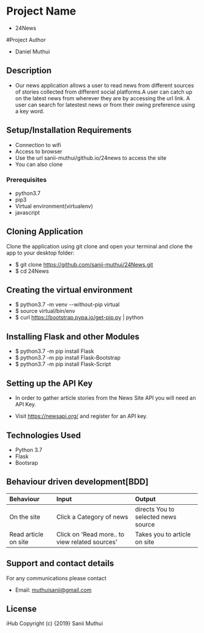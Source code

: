 # Project Name
- 24News

#Project Author
- Daniel Muthui

## Description
- Our news application allows a user to read news from different sources of stories collected from different social platforms.A user can catch up on the latest
news from wherever they are by accessing the url link. A user can search for latestest news or from their owing preference using a key word.
## Setup/Installation Requirements
- Connection to wifi
- Access to browser
- Use the url sanii-muthui/github.io/24news to access the site
- You can also clone
### Prerequisites
* python3.7
* pip3
* Virtual environment(virtualenv)
* javascript 
## Cloning Application
Clone the application using git clone and open your terminal and clone the app to your desktop folder:

  *  $ git clone https://github.com/sanii-muthui/24News.git
  *  $ cd 24News

## Creating the virtual environment

  *  $ python3.7 -m venv --without-pip virtual
  *  $ source virtual/bin/env
  *  $ curl https://bootstrap.pypa.io/get-pip.py | python

## Installing Flask and other Modules

  *  $ python3.7 -m pip install Flask
  *  $ python3.7 -m pip install Flask-Bootstrap
  *  $ python3.7 -m pip install Flask-Script

## Setting up the API Key

* In order to gather article stories from the News Site API you will need an API Key.

* Visit https://newsapi.org/ and register for an API key.

## Technologies Used
* Python 3.7
* Flask
* Bootsrap

## Behaviour driven development[BDD]
| Behaviour          | Input                                        | Output                             |
| :------------------| :--------------------------------------------|:-----------------------------------|
|On the site         |  Click a Category of news                    | directs You to selected news source|
|Read article on site|Click on 'Read more.. to view related sources'| Takes you to article on site       |



## Support and contact details
For any communications please contact
* Email: muthuisanii@gmail.com
## License
iHub Copyright (c) {2019} Sanii Muthui
